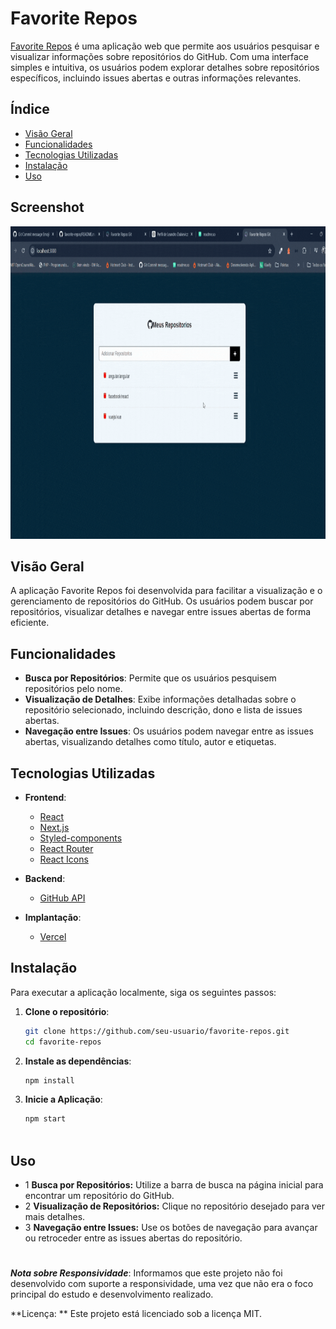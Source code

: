 # Favorite Repos

[Favorite Repos](https://favorite-repos-gamma.vercel.app/) é uma aplicação web que permite aos usuários pesquisar e visualizar informações sobre repositórios do GitHub. Com uma interface simples e intuitiva, os usuários podem explorar detalhes sobre repositórios específicos, incluindo issues abertas e outras informações relevantes.

## Índice

- [Visão Geral](#visão-geral)
- [Funcionalidades](#funcionalidades)
- [Tecnologias Utilizadas](#tecnologias-utilizadas)
- [Instalação](#instalação)
- [Uso](#uso)


## Screenshot

 <div align="center">
     <img height="500" src="https://github.com/LeandroDukievicz/favorite-repos/blob/main/public/favorite.gif">
</div>   


## Visão Geral

A aplicação Favorite Repos foi desenvolvida para facilitar a visualização e o gerenciamento de repositórios do GitHub. Os usuários podem buscar por repositórios, visualizar detalhes e navegar entre issues abertas de forma eficiente.

## Funcionalidades

- **Busca por Repositórios**: Permite que os usuários pesquisem repositórios pelo nome.
- **Visualização de Detalhes**: Exibe informações detalhadas sobre o repositório selecionado, incluindo descrição, dono e lista de issues abertas.
- **Navegação entre Issues**: Os usuários podem navegar entre as issues abertas, visualizando detalhes como título, autor e etiquetas.

## Tecnologias Utilizadas

- **Frontend**:
  - [React](https://reactjs.org/)
  - [Next.js](https://nextjs.org/)
  - [Styled-components](https://styled-components.com/)
  - [React Router](https://reactrouter.com/)
  - [React Icons](https://react-icons.github.io/react-icons/)
  
- **Backend**:
  - [GitHub API](https://docs.github.com/en/rest)

- **Implantação**:
  - [Vercel](https://vercel.com/)

## Instalação

Para executar a aplicação localmente, siga os seguintes passos:

1. **Clone o repositório**:
   ```bash
   git clone https://github.com/seu-usuario/favorite-repos.git
   cd favorite-repos

2. **Instale as dependências**:
   ```bash
   npm install

3. **Inicie a Aplicação**:
    ```bash
   npm start



## Uso
- 1 **Busca por Repositórios:** Utilize a barra de busca na página inicial para encontrar um repositório do GitHub.
- 2 **Visualização de Repositórios:** Clique no repositório desejado para ver mais detalhes.
- 3 **Navegação entre Issues:** Use os botões de navegação para avançar ou retroceder entre as issues abertas do repositório.

#

**_Nota sobre Responsividade_**: Informamos que este projeto não foi desenvolvido com suporte a responsividade, uma vez que não era o foco principal do estudo e desenvolvimento realizado.

**Licença: **
Este projeto está licenciado sob a licença MIT. 


